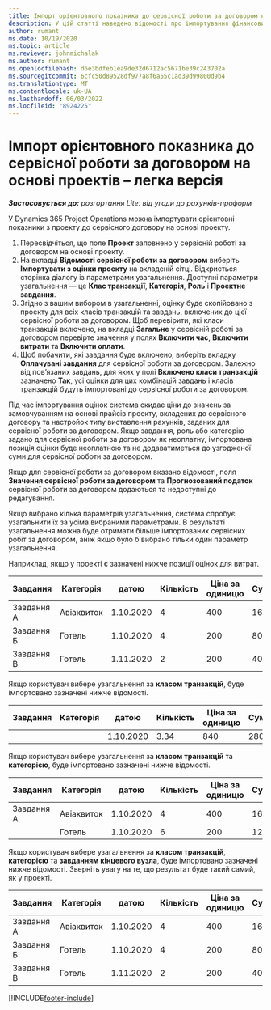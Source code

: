 ```yaml
---
title: Імпорт орієнтовного показника до сервісної роботи за договором на основі проектів – легка версія
description: У цій статті наведено відомості про імпортування фінансових оцінок із проекту до сервісної роботи за контрактом.
author: rumant
ms.date: 10/19/2020
ms.topic: article
ms.reviewer: johnmichalak
ms.author: rumant
ms.openlocfilehash: d6e3bdfeb1ea9de32d6712ac5671be39c243702a
ms.sourcegitcommit: 6cfc50d89528df977a8f6a55c1ad39d99800d9b4
ms.translationtype: MT
ms.contentlocale: uk-UA
ms.lasthandoff: 06/03/2022
ms.locfileid: "8924225"
---
```

# <a name="import-an-estimate-to-a-project-based-contract-line---lite"></a>Імпорт орієнтовного показника до сервісної роботи за договором на основі проектів – легка версія

_**Застосовується до:** розгортання Lite: від угоди до рахунків-проформ_

У Dynamics 365 Project Operations можна імпортувати орієнтовні показники з проекту до сервісного договору на основі проекту.

1. Пересвідчіться, що поле **Проект** заповнено у сервісній роботі за договором на основі проекту.
2. На вкладці **Відомості сервісної роботи за договором** виберіть **Імпортувати з оцінки проекту** на вкладеній сітці. Відкриється сторінка діалогу із параметрами узагальнення. Доступні параметри узагальнення — це **Клас транзакції**, **Категорія**, **Роль** і **Проектне завдання**.
3. Згідно з вашим вибором в узагальненні, оцінку буде скопійовано з проекту для всіх класів транзакцій та завдань, включених до цієї сервісної роботи за договором. Щоб перевірити, які класи транзакцій включено, на вкладці **Загальне** у сервісній роботі за договором перевірте значення у полях **Включити час**, **Включити витрати** та **Включити оплати**. 
4. Щоб побачити, які завдання буде включено, виберіть вкладку **Оплачувані завдання** для сервісної роботи за договором. Залежно від пов’язаних завдань, для яких у полі **Включено класи транзакцій** зазначено **Так**, усі оцінки для цих комбінацій завдань і класів транзакцій будуть імпортовані до сервісної роботи за договором.

Під час імпортування оцінок система скидає ціни до значень за замовчуванням на основі прайсів проекту, вкладених до сервісного договору та настройок типу виставлення рахунків, заданих для сервісної роботи за договором. Якщо завдання, роль або категорію задано для сервісної роботи за договором як неоплатну, імпортована позиція оцінки буде неоплатною та не додаватиметься до узгодженої суми для сервісної роботи за договором.

Якщо для сервісної роботи за договором вказано відомості, поля **Значення сервісної роботи за договором** та **Прогнозований податок** сервісної роботи за договором додаються та недоступні до редагування.

Якщо вибрано кілька параметрів узагальнення, система спробує узагальнити їх за усіма вибраними параметрами. В результаті узагальнення можна буде отримати більше імпортованих сервісних робіт за договором, аніж якщо було б вибрано тільки один параметр узагальнення.

Наприклад, якщо у проекті є зазначені нижче позиції оцінок для витрат.

| Завдання | Категорія | датою | Кількість | Ціна за одиницю | Сума |
| --- | --- | --- | --- | --- | --- |
| Завдання А | Авіаквиток | 1.10.2020 | 4 | 400 | 1600 |
| Завдання Б | Готель | 1.10.2020 | 4 | 200 | 800 |
| Завдання В | Готель | 1.11.2020 | 2 | 200 | 400 |

Якщо користувач вибере узагальнення за **класом транзакцій**, буде імпортовано зазначені нижче відомості.

| Завдання | Категорія | датою | Кількість | Ціна за одиницю | Сума |
| --- | --- | --- | --- | --- | --- |
| &nbsp; | &nbsp; | 1.10.2020 | 3.34 | 840 | 2800 |

Якщо користувач вибере узагальнення за **класом транзакцій** та **категорією**, буде імпортовано зазначені нижче відомості.

| Завдання | Категорія | датою | Кількість | Ціна за одиницю | Сума |
| --- | --- | --- | --- | --- | --- |
| Завдання А | Авіаквиток | 1.10.2020 | 4 | 400 | 1600 |
| &nbsp;| Готель | 1.10.2020 | 6 | 200 | 1200 |

Якщо користувач вибере узагальнення за **класом транзакцій**, **категорією** та **завданням кінцевого вузла**, буде імпортовано зазначені нижче відомості. Зверніть увагу на те, що результат буде такий самий, як у проекті.

| Завдання | Категорія | датою | Кількість | Ціна за одиницю | Сума |
| --- | --- | --- | --- | --- | --- |
| Завдання А | Авіаквиток | 1.10.2020 | 4 | 400 | 1600 |
| Завдання Б | Готель | 1.10.2020 | 4 | 200 | 800 |
| Завдання В | Готель | 1.11.2020 | 2 | 200 | 400 |


[!INCLUDE[footer-include](../../includes/footer-banner.md)]